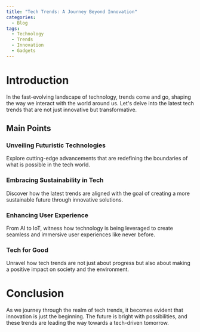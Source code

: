 ```yaml
---
title: "Tech Trends: A Journey Beyond Innovation"
categories:
  - Blog
tags:
  - Technology
  - Trends
  - Innovation
  - Gadgets
---
```


# Introduction
In the fast-evolving landscape of technology, trends come and go, shaping the way we interact with the world around us. Let's delve into the latest tech trends that are not just innovative but transformative.

## Main Points
### Unveiling Futuristic Technologies
Explore cutting-edge advancements that are redefining the boundaries of what is possible in the tech world.

### Embracing Sustainability in Tech
Discover how the latest trends are aligned with the goal of creating a more sustainable future through innovative solutions.

### Enhancing User Experience
From AI to IoT, witness how technology is being leveraged to create seamless and immersive user experiences like never before.

### Tech for Good
Unravel how tech trends are not just about progress but also about making a positive impact on society and the environment.

# Conclusion
As we journey through the realm of tech trends, it becomes evident that innovation is just the beginning. The future is bright with possibilities, and these trends are leading the way towards a tech-driven tomorrow.